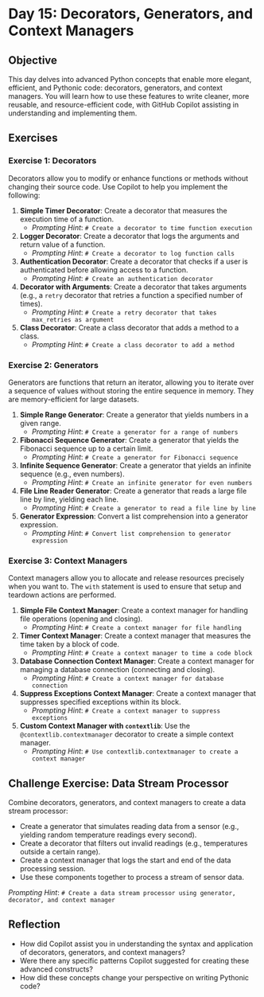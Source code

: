 # Day 15: Decorators, Generators, and Context Managers

## Objective

This day delves into advanced Python concepts that enable more elegant, efficient, and Pythonic code: decorators, generators, and context managers. You will learn how to use these features to write cleaner, more reusable, and resource-efficient code, with GitHub Copilot assisting in understanding and implementing them.

## Exercises

### Exercise 1: Decorators

Decorators allow you to modify or enhance functions or methods without changing their source code. Use Copilot to help you implement the following:

1.  **Simple Timer Decorator**: Create a decorator that measures the execution time of a function.
    -   *Prompting Hint*: `# Create a decorator to time function execution`
2.  **Logger Decorator**: Create a decorator that logs the arguments and return value of a function.
    -   *Prompting Hint*: `# Create a decorator to log function calls`
3.  **Authentication Decorator**: Create a decorator that checks if a user is authenticated before allowing access to a function.
    -   *Prompting Hint*: `# Create an authentication decorator`
4.  **Decorator with Arguments**: Create a decorator that takes arguments (e.g., a `retry` decorator that retries a function a specified number of times).
    -   *Prompting Hint*: `# Create a retry decorator that takes max_retries as argument`
5.  **Class Decorator**: Create a class decorator that adds a method to a class.
    -   *Prompting Hint*: `# Create a class decorator to add a method`

### Exercise 2: Generators

Generators are functions that return an iterator, allowing you to iterate over a sequence of values without storing the entire sequence in memory. They are memory-efficient for large datasets.

1.  **Simple Range Generator**: Create a generator that yields numbers in a given range.
    -   *Prompting Hint*: `# Create a generator for a range of numbers`
2.  **Fibonacci Sequence Generator**: Create a generator that yields the Fibonacci sequence up to a certain limit.
    -   *Prompting Hint*: `# Create a generator for Fibonacci sequence`
3.  **Infinite Sequence Generator**: Create a generator that yields an infinite sequence (e.g., even numbers).
    -   *Prompting Hint*: `# Create an infinite generator for even numbers`
4.  **File Line Reader Generator**: Create a generator that reads a large file line by line, yielding each line.
    -   *Prompting Hint*: `# Create a generator to read a file line by line`
5.  **Generator Expression**: Convert a list comprehension into a generator expression.
    -   *Prompting Hint*: `# Convert list comprehension to generator expression`

### Exercise 3: Context Managers

Context managers allow you to allocate and release resources precisely when you want to. The `with` statement is used to ensure that setup and teardown actions are performed.

1.  **Simple File Context Manager**: Create a context manager for handling file operations (opening and closing).
    -   *Prompting Hint*: `# Create a context manager for file handling`
2.  **Timer Context Manager**: Create a context manager that measures the time taken by a block of code.
    -   *Prompting Hint*: `# Create a context manager to time a code block`
3.  **Database Connection Context Manager**: Create a context manager for managing a database connection (connecting and closing).
    -   *Prompting Hint*: `# Create a context manager for database connection`
4.  **Suppress Exceptions Context Manager**: Create a context manager that suppresses specified exceptions within its block.
    -   *Prompting Hint*: `# Create a context manager to suppress exceptions`
5.  **Custom Context Manager with `contextlib`**: Use the `@contextlib.contextmanager` decorator to create a simple context manager.
    -   *Prompting Hint*: `# Use contextlib.contextmanager to create a context manager`

## Challenge Exercise: Data Stream Processor

Combine decorators, generators, and context managers to create a data stream processor:

-   Create a generator that simulates reading data from a sensor (e.g., yielding random temperature readings every second).
-   Create a decorator that filters out invalid readings (e.g., temperatures outside a certain range).
-   Create a context manager that logs the start and end of the data processing session.
-   Use these components together to process a stream of sensor data.

*Prompting Hint*: `# Create a data stream processor using generator, decorator, and context manager`

## Reflection

-   How did Copilot assist you in understanding the syntax and application of decorators, generators, and context managers?
-   Were there any specific patterns Copilot suggested for creating these advanced constructs?
-   How did these concepts change your perspective on writing Pythonic code?

